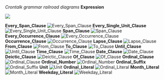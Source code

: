 *Crontalk grammar railroad diagrams*
**Expression**

<img src="https://cdn.rawgit.com/lud77/cron-talk/master/docs/svg/Date_Clause.svg" />

**Every_Span_Clause**
![Every_Span_Clause](svg/Every_Span_Clause.svg)
**Every_Single_Unit_Clause**
![Every_Single_Unit_Clause](svg/Every_Single_Unit_Clause.svg)
**Span_Clause**
![Span_Clause](svg/Span_Clause.svg)
**Every_Occurrence_Clause**
![Every_Occurrence_Clause](svg/Every_Occurrence_Clause.svg)
**Occurrence_Clause**
![Occurrence_Clause](svg/Occurrence_Clause.svg)
**Lapse_Clause**
![Lapse_Clause](svg/Lapse_Clause.svg)
**From_Clause**
![From_Clause](svg/From_Clause.svg)
**To_Clause**
![To_Clause](svg/To_Clause.svg)
**Until_Clause**
![Until_Clause](svg/Until_Clause.svg)
**Time_Clause**
![Time_Clause](svg/Time_Clause.svg)
**Date_Clause**
![Date_Clause](svg/Date_Clause.svg)
**Deictic_Clause**
![Deictic_Clause](svg/Deictic_Clause.svg)
**Of_Clause**
![Of_Clause](svg/Of_Clause.svg)
**Ordinal_Clause**
![Ordinal_Clause](svg/Ordinal_Clause.svg)
**Ordinal_Number**
![Ordinal_Number](svg/Ordinal_Number.svg)
**Ordinal_Suffix**
![Ordinal_Suffix](svg/Ordinal_Suffix.svg)
**Unit**
![Unit](svg/Unit.svg)
**Ordinal_Literal**
![Ordinal_Literal](svg/Ordinal_Literal.svg)
**Month_Literal**
![Month_Literal](svg/Month_Literal.svg)
**Weekday_Literal**
![Weekday_Literal](svg/Weekday_Literal.svg)

